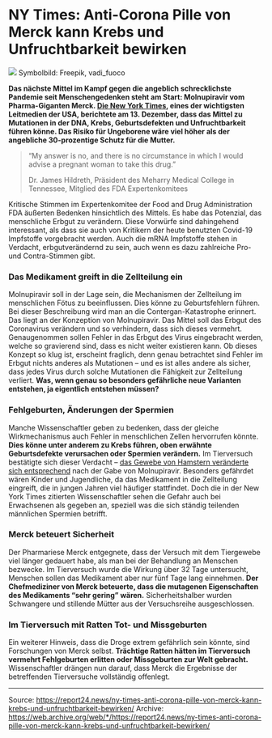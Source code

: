 # NY Times: Anti-Corona Pille von Merck kann Krebs und Unfruchtbarkeit bewirken

![](https://report24.news/wp-content/uploads/2021/12/merck.jpg)
Symbolbild: Freepik, vadi_fuoco

**Das nächste Mittel im Kampf gegen die angeblich schrecklichste Pandemie seit Menschengedenken steht am Start: Molnupiravir vom Pharma-Giganten Merck. [Die New York Times](https://www.nytimes.com/2021/12/13/health/merck-covid-pill-pregnancy-risk.html), eines der wichtigsten Leitmedien der USA, berichtete am 13. Dezember, dass das Mittel zu Mutationen in der DNA, Krebs, Geburtsdefekten und Unfruchtbarkeit führen könne. Das Risiko für Ungeborene wäre viel höher als der angebliche 30-prozentige Schutz für die Mutter.**

> “My answer is no, and there is no circumstance in which I would advise a pregnant woman to take this drug.”
> 
> Dr. James Hildreth, Präsident des Meharry Medical College in Tennessee, Mitglied des FDA Expertenkomitees

Kritische Stimmen im Expertenkomitee der Food and Drug Administration FDA äußerten Bedenken hinsichtlich des Mittels. Es habe das Potenzial, das menschliche Erbgut zu verändern. Diese Vorwürfe sind dahingehend interessant, als dass sie auch von Kritikern der heute benutzten Covid-19 Impfstoffe vorgebracht werden. Auch die mRNA Impfstoffe stehen in Verdacht, erbgutverändernd zu sein, auch wenn es dazu zahlreiche Pro- und Contra-Stimmen gibt.

### Das Medikament greift in die Zellteilung ein

Molnupiravir soll in der Lage sein, die Mechanismen der Zellteilung im menschlichen Fötus zu beeinflussen. Dies könne zu Geburtsfehlern führen. Bei dieser Beschreibung wird man an die Contergan-Katastrophe erinnert. Das liegt an der Konzeption von Molnupiravir. Das Mittel soll das Erbgut des Coronavirus verändern und so verhindern, dass sich dieses vermehrt. Genaugenommen sollen Fehler in das Erbgut des Virus eingebracht werden, welche so gravierend sind, dass es nicht weiter existieren kann. Ob dieses Konzept so klug ist, erscheint fraglich, denn genau betrachtet sind Fehler im Erbgut nichts anderes als Mutationen – und es ist alles andere als sicher, dass jedes Virus durch solche Mutationen die Fähigkeit zur Zellteilung verliert. **Was, wenn genau so besonders gefährliche neue Varianten entstehen, ja eigentlich entstehen müssen?**

### Fehlgeburten, Änderungen der Spermien

Manche Wissenschaftler geben zu bedenken, dass der gleiche Wirkmechanismus auch Fehler in menschlichen Zellen hervorrufen könnte. **Dies könne unter anderem zu Krebs führen, oben erwähnte Geburtsdefekte verursachen oder Spermien verändern.** Im Tierversuch bestätigte sich dieser Verdacht – [das Gewebe von Hamstern veränderte sich entsprechend](https://academic.oup.com/jid/article/224/3/415/6272009?login=true) nach der Gabe von Molnupiravir. Besonders gefährdet wären Kinder und Jugendliche, da das Medikament in die Zellteilung eingreift, die in jungen Jahren viel häufiger stattfindet. Doch die in der New York Times zitierten Wissenschaftler sehen die Gefahr auch bei Erwachsenen als gegeben an, speziell was die sich ständig teilenden männlichen Spermien betrifft.

### Merck beteuert Sicherheit

Der Pharmariese Merck entgegnete, dass der Versuch mit dem Tiergewebe viel länger gedauert habe, als man bei der Behandlung an Menschen bezwecke. Im Tierversuch wurde die Wirkung über 32 Tage untersucht, Menschen sollen das Medikament aber nur fünf Tage lang einnehmen. **Der Chefmediziner von Merck beteuerte, dass die mutagenen Eigenschaften des Medikaments “sehr gering” wären.** Sicherheitshalber wurden Schwangere und stillende Mütter aus der Versuchsreihe ausgeschlossen.

### Im Tierversuch mit Ratten Tot- und Missgeburten

Ein weiterer Hinweis, dass die Droge extrem gefährlich sein könnte, sind Forschungen von Merck selbst. **Trächtige Ratten hätten im Tierversuch vermehrt Fehlgeburten erlitten oder Missgeburten zur Welt gebracht.** Wissenschaftler drängen nun darauf, dass Merck die Ergebnisse der betreffenden Tierversuche vollständig offenlegt.

---

Source: https://report24.news/ny-times-anti-corona-pille-von-merck-kann-krebs-und-unfruchtbarkeit-bewirken/
Archive: https://web.archive.org/web/*/https://report24.news/ny-times-anti-corona-pille-von-merck-kann-krebs-und-unfruchtbarkeit-bewirken/